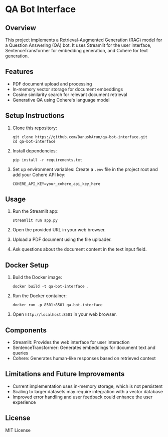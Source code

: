 # QA Bot Interface

## Overview
This project implements a Retrieval-Augmented Generation (RAG) model for a Question Answering (QA) bot. It uses Streamlit for the user interface, SentenceTransformer for embedding generation, and Cohere for text generation.

## Features
- PDF document upload and processing
- In-memory vector storage for document embeddings
- Cosine similarity search for relevant document retrieval
- Generative QA using Cohere's language model

## Setup Instructions
1. Clone this repository:
   ```
   git clone https://github.com/DanushArun/qa-bot-interface.git
   cd qa-bot-interface
   ```

2. Install dependencies:
   ```
   pip install -r requirements.txt
   ```

3. Set up environment variables:
   Create a `.env` file in the project root and add your Cohere API key:
   ```
   COHERE_API_KEY=your_cohere_api_key_here
   ```

## Usage
1. Run the Streamlit app:
   ```
   streamlit run app.py
   ```

2. Open the provided URL in your web browser.
3. Upload a PDF document using the file uploader.
4. Ask questions about the document content in the text input field.

## Docker Setup
1. Build the Docker image:
   ```
   docker build -t qa-bot-interface .
   ```
2. Run the Docker container:
   ```
   docker run -p 8501:8501 qa-bot-interface
   ```
3. Open `http://localhost:8501` in your web browser.

## Components
- Streamlit: Provides the web interface for user interaction
- SentenceTransformer: Generates embeddings for document text and queries
- Cohere: Generates human-like responses based on retrieved context

## Limitations and Future Improvements
- Current implementation uses in-memory storage, which is not persistent
- Scaling to larger datasets may require integration with a vector database
- Improved error handling and user feedback could enhance the user experience

## License
MIT License

